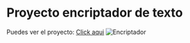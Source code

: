 # Proyecto encriptador de texto
Puedes ver el proyecto: [Click aqui](<https://samicodev.github.io/encriptador-texto/>)
![Encriptador](https://github.com/samicodev/encriptador-texto/assets/112325983/2d203335-33dd-4ca5-8832-fd87d66a32cc)
